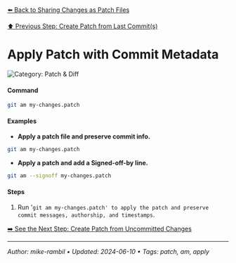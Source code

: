 [⬅️ Back to Sharing Changes as Patch Files](https://github.com/mike-rambil/Advanced-Git/blob/main/contents/sharing-changes-as-patch-files.md)

[⬆️ Previous Step: Create Patch from Last Commit(s)](https://github.com/mike-rambil/Advanced-Git/blob/main/contents/create-patch-from-last-commit-s.md)

# Apply Patch with Commit Metadata


![Category: Patch & Diff](https://img.shields.io/badge/Category-Patch%20%26%20Diff-blue)

#### Command
```sh
git am my-changes.patch
```

#### Examples
- **Apply a patch file and preserve commit info.** 

 ```sh
git am my-changes.patch 
 ```
- **Apply a patch and add a Signed-off-by line.** 

 ```sh
git am --signoff my-changes.patch 
 ```


#### Steps
1. Run '`git am my-changes.patch' to apply the patch and preserve commit messages, authorship, and timestamps`.


[➡️ See the Next Step: Create Patch from Uncommitted Changes](https://github.com/mike-rambil/Advanced-Git/blob/main/contents/create-patch-from-uncommitted-changes.md)

---

_Author: mike-rambil • Updated: 2024-06-10 • Tags: patch, am, apply_
